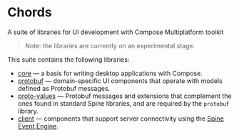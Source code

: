 # Chords
A suite of libraries for UI development with Compose Multiplatform toolkit

> Note: the libraries are currently on an experimental stage.

This suite contains the following libraries:
- [core](core/README.md) — a basis for writing desktop applications with Compose. 
- [protobuf](protobuf/README.md) — domain-specific UI components that operate with models defined
  as Protobuf messages.
- [proto-values](proto-values/README.md) — Protobuf messages and extensions that complement the ones
  found in standard Spine libraries, and are required by the `protobuf` library.
- [client](client/README.md) — components that support server connectivity using
  the [Spine Event Engine](https://spine.io/).
